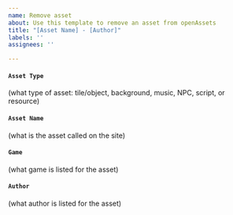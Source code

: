 ```yaml
---
name: Remove asset
about: Use this template to remove an asset from openAssets
title: "[Asset Name] - [Author]"
labels: ''
assignees: ''

---
```


#### <code>Asset Type</code> 

(what type of asset: tile/object, background, music, NPC, script, or resource)

#### <code>Asset Name</code> 

(what is the asset called on the site)

#### <code>Game</code> 

(what game is listed for the asset)

#### <code>Author</code> 

(what author is listed for the asset)
